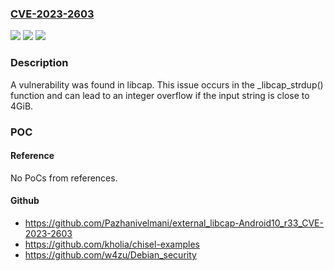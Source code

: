 ### [CVE-2023-2603](https://cve.mitre.org/cgi-bin/cvename.cgi?name=CVE-2023-2603)
![](https://img.shields.io/static/v1?label=Product&message=libcap&color=blue)
![](https://img.shields.io/static/v1?label=Version&message=NA%20&color=brightgreen)
![](https://img.shields.io/static/v1?label=Vulnerability&message=CWE-190&color=brightgreen)

### Description

A vulnerability was found in libcap. This issue occurs in the _libcap_strdup() function and can lead to an integer overflow if the input string is close to 4GiB.

### POC

#### Reference
No PoCs from references.

#### Github
- https://github.com/Pazhanivelmani/external_libcap-Android10_r33_CVE-2023-2603
- https://github.com/kholia/chisel-examples
- https://github.com/w4zu/Debian_security

